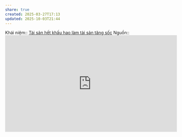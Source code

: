 ```yaml
---
share: true
created: 2025-03-27T17:13
updated: 2025-10-03T21:44
---
```

Khái niệm:: 
[Tài sản hết khấu hao làm tài sản tăng sốc](./K%E1%BA%BF%20ho%E1%BA%A1ch%20t%C3%A0i%20ch%C3%ADnh/T%C3%A0i%20s%E1%BA%A3n%20h%E1%BA%BFt%20kh%E1%BA%A5u%20hao%20l%C3%A0m%20t%C3%A0i%20s%E1%BA%A3n%20t%C4%83ng%20s%E1%BB%91c.md)
Nguồn:: <iframe width="560" height="315" src="https://www.youtube.com/embed/OE_wbVLvUME?si=9ooiRfoigoaDrjwD" title="YouTube video player" frameborder="0" allow="accelerometer; autoplay; clipboard-write; encrypted-media; gyroscope; picture-in-picture; web-share" referrerpolicy="strict-origin-when-cross-origin" allowfullscreen></iframe>
